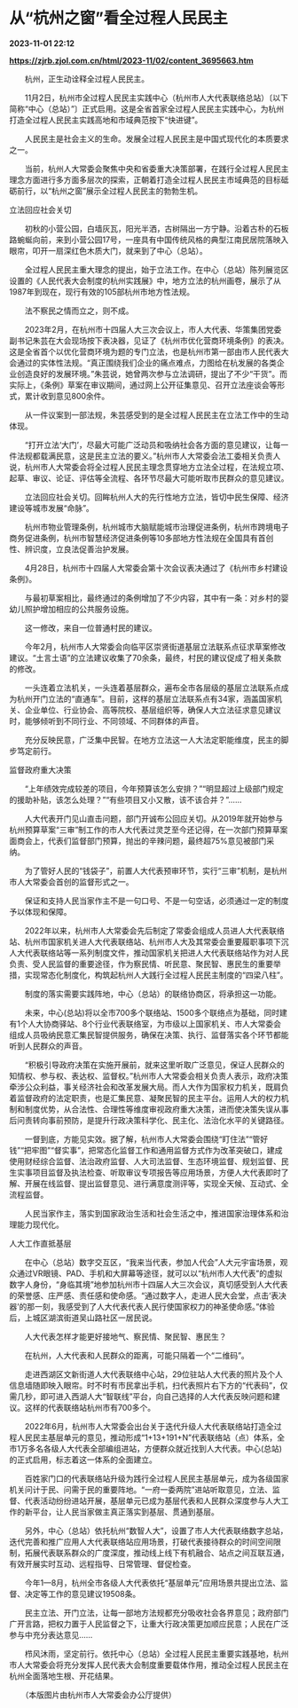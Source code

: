 # 从“杭州之窗”看全过程人民民主

**2023-11-01 22:12**

**https://zjrb.zjol.com.cn/html/2023-11/02/content_3695663.htm**

　　杭州，正生动诠释全过程人民民主。

　　11月2日，杭州市全过程人民民主实践中心（杭州市人大代表联络总站）〔以下简称“中心（总站）”〕正式启用。这是全省首家全过程人民民主实践中心，为杭州打造全过程人民民主实践高地和市域典范按下“快进键”。

　　人民民主是社会主义的生命。发展全过程人民民主是中国式现代化的本质要求之一。

　　当前，杭州人大常委会聚焦中央和省委重大决策部署，在践行全过程人民民主理念方面进行多方面多层次的探索，正朝着打造全过程人民民主市域典范的目标砥砺前行，以“杭州之窗”展示全过程人民民主的勃勃生机。

立法回应社会关切

　　初秋的小营公园，白墙灰瓦，阳光半洒，古树隔出一方宁静。沿着古朴的石板路蜿蜒向前，来到小营公园17号，一座具有中国传统风格的典型江南民居院落映入眼帘，叩开一扇深红色木质大门，就来到了中心（总站）。

　　全过程人民民主重大理念的提出，始于立法工作。在中心（总站）陈列展览区设置的《人民代表大会制度的杭州实践展》中，地方立法的杭州画卷，展示了从1987年到现在，现行有效的105部杭州市地方性法规。

　　法不察民之情而立之，则不成。

　　2023年2月，在杭州市十四届人大三次会议上，市人大代表、华策集团党委副书记朱芸在大会现场按下表决器，见证了《杭州市优化营商环境条例》的表决。这是全省首个以优化营商环境为题的专门立法，也是杭州市第一部由市人民代表大会通过的实体性法规。“真正围绕我们企业的痛点难点，力图给在杭发展的各类企业创造良好的发展环境。”朱芸说，她曾两次参与立法调研，提出了不少“干货”。而实际上，《条例》草案在审议期间，通过网上公开征集意见、召开立法座谈会等形式，累计收到意见800余件。

　　从一件议案到一部法规，朱芸感受到的是全过程人民民主在立法工作中的生动体现。

　　“打开立法‘大门’，尽最大可能广泛动员和吸纳社会各方面的意见建议，让每一件法规都载满民意，这是民主立法的要义。”杭州市人大常委会法工委相关负责人说，杭州市人大常委会将全过程人民民主理念贯穿地方立法全过程，在法规立项、起草、审议、论证、评估等全流程、各环节尽最大可能听取市民群众的意见建议。

　　立法回应社会关切。回眸杭州人大的先行性地方立法，皆切中民生保障、经济建设等城市发展“命脉”。

　　杭州市物业管理条例，杭州城市大脑赋能城市治理促进条例，杭州市跨境电子商务促进条例，杭州市智慧经济促进条例等10多部地方性法规在全国具有首创性、辨识度，立良法促善治护发展。

　　4月28日，杭州市十四届人大常委会第十次会议表决通过了《杭州市乡村建设条例》。

　　与最初草案相比，最终通过的条例增加了不少内容，其中有一条：对乡村的婴幼儿照护增加相应的公共服务设施。

　　这一修改，来自一位普通村民的建议。

　　今年2月，杭州市人大常委会向临平区崇贤街道基层立法联系点征求草案修改建议。“土言土语”的立法建议收集了70余条，最终，村民的建议促成了相关条款的修改。

　　一头连着立法机关，一头连着基层群众，遍布全市各层级的基层立法联系点成为杭州开门立法的“直通车”。目前，这样的基层立法联系点有34家，涵盖国家机关、企业单位、行业协会、高等院校、基层组织等，确保人大立法征求意见建议时，能够倾听到不同行业、不同领域、不同群体的声音。

　　充分反映民意，广泛集中民智。在地方立法这一人大法定职能维度，民主的脚步笃定前行。

监督政府重大决策

　　“上年绩效完成较差的项目，今年预算该怎么安排？”“明显超过上级部门规定的援助补贴，该怎么处理？”“有些项目又小又散，该不该合并？”……

　　人大代表开门见山直击问题，部门开诚布公回应关切。从2019年就开始参与杭州预算草案“三审”制工作的市人大代表过灵芝至今还记得，在一次部门预算草案面商会上，代表们监督部门预算，抛出的辛辣问题，最终超75%意见被部门采纳。

　　为了管好人民的“钱袋子”，前置人大代表预审环节，实行“三审”机制，是杭州市人大常委会首创的监督形式之一。

　　保证和支持人民当家作主不是一句口号、不是一句空话，必须通过一定的制度予以体现和保障。

　　2022年以来，杭州市人大常委会先后制定了常委会组成人员进人大代表联络站、杭州市国家机关进人大代表联络站、杭州市人大及其常委会重要履职事项下沉人大代表联络站等一系列制度文件，推动国家机关把进人大代表联络站作为对人民负责、受人民监督的重要途径，作为察民情、听民意、聚民智、惠民生的重要举措，实现常态化制度化，构筑起杭州人大践行全过程人民民主制度的“四梁八柱”。

　　制度的落实需要实践阵地，中心（总站）的联络协商区，将承担这一功能。

　　未来，中心(总站)将以全市700多个联络站、1500多个联络点为基础，同时建有1个人大协商驿站、8个行业代表联络室，为市级以上国家机关、市人大常委会组成人员吸纳民意汇集民智提供服务，确保在决策、执行、监督落实各个环节都能听到人民群众的声音。

　　“积极引导政府决策在实施开展前，就来这里听取广泛意见，保证人民群众的知情权、参与权、表达权、监督权。”杭州市人大常委会相关负责人表示，政府决策牵涉公众利益，事关经济社会和改革发展大局。而人大作为国家权力机关，既肩负着监督政府的法定职责，也是汇集民意、凝聚民智的民主平台。运用人大的权力机制和制度优势，从合法性、合理性等维度审视政府重大决策，进而使决策失误从事后问责转向事前预防，是提升行政决策科学化、民主化、法治化水平的关键路径。

　　一督到底，方能见实效。据了解，杭州市人大常委会围绕“盯住法”“管好钱”“把牢图”“督实事”，把常态化监督工作和通用监督方式作为改革突破口，建成使用财经综合监督、法治政府监督、人大司法监督、生态环境监督、规划监督、民生实事项目监督及执法检查、听取审议专项报告等应用场景，方便人大代表即时了解、开展在线监督、提出监督意见、进行满意度测评等，实现全天候、互动式、全流程监督。

　　人民当家作主，落实到国家政治生活和社会生活之中，推进国家治理体系和治理能力现代化。

人大工作直抵基层

　　在中心（总站）数字交互区，“我来当代表，参加人代会”人大元宇宙场景，观众通过VR眼镜、PAD、手机和大屏幕等途径，就可以以“杭州市人大代表”的虚拟数字人身份，“身临其境”地参加杭州市十四届人大三次会议，真切感受到人大代表的荣誉感、庄严感、责任感和使命感。“通过数字人，走进人民大会堂，点击‘表决器’的那一刻，我感受到了人大代表代表人民行使国家权力的神圣使命感。”体验后，上城区湖滨街道吴山路社区一居民说。

　　人大代表怎样才能更好接地气、察民情、聚民智、惠民生？

　　在杭州，人大代表和人民群众的距离，可能只隔着一个“二维码”。

　　走进西湖区文新街道人大代表联络中心站，29位驻站人大代表的照片及个人信息墙随即映入眼帘。时不时有市民拿出手机，扫代表照片右下方的“代表码”，仅需几秒，即可进入西湖人大“智联线”平台，向自己选择的人大代表反映问题和建议。这样的代表联络站杭州市有700多个。

　　2022年6月，杭州市人大常委会出台关于迭代升级人大代表联络站打造全过程人民民主基层单元的意见，推动形成“1+13+191+N”代表联络站（点）体系，全市1万多名各级人大代表全部编组进站，方便群众就近找到人大代表。中心(总站)的正式启用，标志着这一体系的全面建立。

　　百姓家门口的代表联络站升级为践行全过程人民民主基层单元，成为各级国家机关问计于民、问需于民的重要阵地。“一府一委两院”进站听取意见，立法、监督、代表活动纷纷进站开展，基层单元已成为基层代表和人民群众深度参与人大工作的新平台，让人民当家做主真正落实到基层、贯通到基层。

　　另外，中心（总站）依托杭州“数智人大”，设置了市人大代表联络数字总站，迭代完善和推广应用人大代表联络站应用场景，打破代表接待群众的时间空间限制，拓展代表联系群众的广度深度，推动线上线下有机融合、站点之间互联互通，有效开展实时互动、远程指导、日常管理、督促检查。

　　今年1—8月，杭州全市各级人大代表依托“基层单元”应用场景共提出立法、监督、决定等工作的意见建议19508条。

　　民主立法、开门立法，让每一部地方法规都充分吸收社会各界意见；政府部门广开言路，把权力置于人民监督之下，让重大行政决策更加顺应民意；人民在广泛参与中充分表达意见……

　　栉风沐雨，坚定前行。依托中心（总站）全过程人民民主重要实践基地，杭州市人大常委会将充分发挥人民代表大会制度重要载体作用，推动全过程人民民主在杭州全面落地生根、开花结果。

　　（本版图片由杭州市人大常委会办公厅提供）